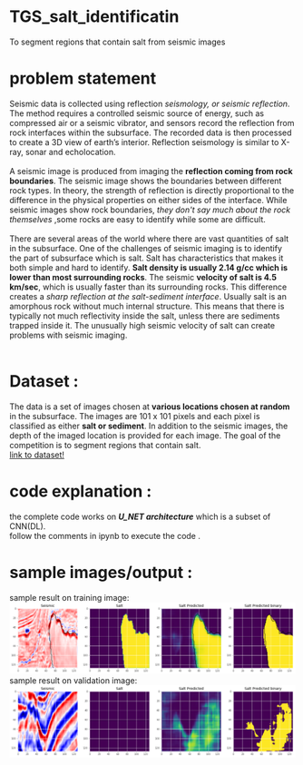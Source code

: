 # TGS_salt_identificatin
To segment regions that contain salt from seismic images

# problem statement
Seismic data is collected using reflection _seismology, or seismic reflection_. The method requires a controlled seismic source of energy, such as compressed air or a seismic vibrator, and sensors record the reflection from rock interfaces within the subsurface. The recorded data is then processed to create a 3D view of earth’s interior. Reflection seismology is similar to X-ray, sonar and echolocation.<br>
<br>
A seismic image is produced from imaging the **reflection coming from rock boundaries**. The seismic image shows the boundaries between different rock types. In theory, the strength of reflection is directly proportional to the difference in the physical properties on either sides of the interface. While seismic images show rock boundaries, _they don't say much about the rock themselves_ ,some rocks are easy to identify while some are difficult.<br>
<br>
There are several areas of the world where there are vast quantities of salt in the subsurface. One of the challenges of seismic imaging is to identify the part of subsurface which is salt. Salt has characteristics that makes it both simple and hard to identify. **Salt density is usually 2.14 g/cc which is lower than most surrounding rocks**. The seismic **velocity of salt is 4.5 km/sec**, which is usually faster than its surrounding rocks. This difference creates a _sharp reflection at the salt-sediment interface_. Usually salt is an amorphous rock without much internal structure. This means that there is typically not much reflectivity inside the salt, unless there are sediments trapped inside it. The unusually high seismic velocity of salt can create problems with seismic imaging.<br>
<br>
# Dataset :
The data is a set of images chosen at **various locations chosen at random** in the subsurface. The images are 101 x 101 pixels and each pixel is classified as either **salt or sediment**. In addition to the seismic images, the depth of the imaged location is provided for each image. The goal of the competition is to segment regions that contain salt.<br>
[link to dataset!](https://www.kaggle.com/c/tgs-salt-identification-challenge/)
<br>

# code explanation :
the complete code works on _**U_NET architecture**_ which is a subset of CNN(DL).<br>
follow the comments in ipynb to execute the code .

# sample images/output :
sample result on training image: 
![sample result on training image](/images/index-1.png)
<br>
sample result on validation image:
![sample result on validation image](/images/index-2.png)

